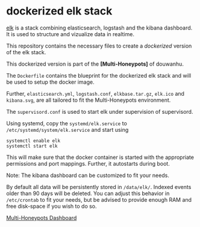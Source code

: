# dockerized elk stack


[elk](http://www.elasticsearch.org/overview/) is a stack combining elasticsearch, logstash and the kibana dashboard. It is used to structure and vizualize data in realtime.

This repository contains the necessary files to create a *dockerized* version of the elk stack.

This dockerized version is part of the **[Multi-Honeypots]** of douwanhu.

The `Dockerfile` contains the blueprint for the dockerized elk stack and will be used to setup the docker image.  

Further, `elasticsearch.yml`, `logstash.conf`, `elkbase.tar.gz`, `elk.ico` and `kibana.svg`,  are all tailored to fit the Multi-Honeypots environment.

The `supervisord.conf` is used to start elk under supervision of supervisord.

Using systemd, copy the `systemd/elk.service` to `/etc/systemd/system/elk.service` and start using

```
systemctl enable elk
systemctl start elk
```

This will make sure that the docker container is started with the appropriate permissions and port mappings. Further, it autostarts during boot.


Note: The kibana dashboard can be customized to fit your needs.

By default all data will be persistently stored in `/data/elk/`. Indexed events older than 90 days will be deleted. You can adjust this behavior in `/etc/crontab` to fit your needs, but be advised to provide enough RAM and free disk-space if you wish to do so.


[Multi-Honeypots Dashboard](https://raw.githubusercontent.com/douwanhu/docker-elk/master/doc/dashboard.png)
